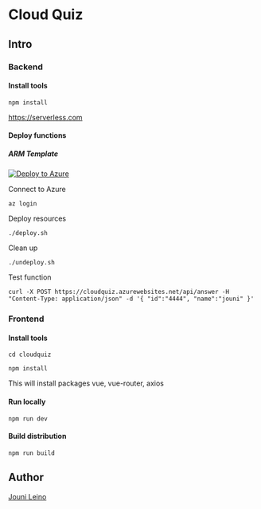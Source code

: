# Cloud Quiz

## Intro



### Backend

#### Install tools

```
npm install
```

https://serverless.com



#### Deploy functions

##### ARM Template

<a href="https://portal.azure.com/#create/Microsoft.Template/uri/https://portal.azure.com/#create/Microsoft.Template/uri/https%3A%2F%2Fraw.githubusercontent.com%2Fjounile%2Fcloudquiz%2Fblob%2Fmaster%2Fazuredeploy.json" target="_blank">![Deploy to Azure](http://azuredeploy.net/deploybutton.png)</a>

Connect to Azure
```
az login
```

Deploy resources
```
./deploy.sh
```

Clean up
```
./undeploy.sh
```

<!--
##### Serverless template

```
serverless deploy
```
-->
Test function

```
curl -X POST https://cloudquiz.azurewebsites.net/api/answer -H "Content-Type: application/json" -d '{ "id":"4444", "name":"jouni" }' 
```
<!--
or
```
serverless invoke -f answer --path data.json
```
-->

### Frontend

#### Install tools

```
cd cloudquiz

npm install
```
This will install packages vue, vue-router, axios

#### Run locally

```
npm run dev
```

#### Build distribution

```
npm run build
```





## Author

[Jouni Leino](https://github.com/jounile)
